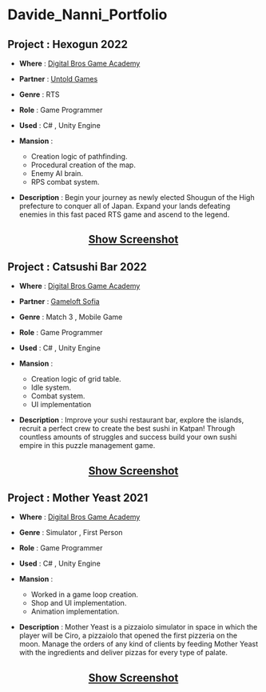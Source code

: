 # Davide_Nanni_Portfolio

## Project : Hexogun 2022

- **Where** : <a href="https://dbgameacademy.it/?gclid=Cj0KCQjw8uOWBhDXARIsAOxKJ2GLU5Ea6NNwwBL4gu1LutBM2M50qc8DkTI3tR4O2n3y5AZv8C5EZOcaAhvtEALw_wcB">Digital Bros Game Academy</a>

- **Partner** : <a href="https://untoldgames.com/">Untold Games</a>

- **Genre** : RTS

- **Role** : Game Programmer 

- **Used** : C# , Unity Engine

- **Mansion** :
    - Creation logic of pathfinding.
    - Procedural creation of the map.
    - Enemy AI brain.
    - RPS combat system.
    
- **Description** : Begin your journey as newly elected Shougun of the High prefecture to conquer all of Japan. Expand your lands defeating enemies in this fast paced RTS game and ascend to the legend.

<h2 align="center"><a href="https://github.com/dnanni96/Davide_Nanni_Portfolio/blob/main/Projects/Mother%20Yeast.md">Show Screenshot</a></h2>

## Project : Catsushi Bar 2022

- **Where** : <a href="https://dbgameacademy.it/?gclid=Cj0KCQjw8uOWBhDXARIsAOxKJ2GLU5Ea6NNwwBL4gu1LutBM2M50qc8DkTI3tR4O2n3y5AZv8C5EZOcaAhvtEALw_wcB">Digital Bros Game Academy</a>

- **Partner** : <a href="https://www.gameloft.com/gameloft-studios/sofia">Gameloft Sofia</a>

- **Genre** : Match 3 , Mobile Game

- **Role** : Game Programmer 

- **Used** : C# , Unity Engine

- **Mansion** :
    - Creation logic of grid table.
    - Idle system.
    - Combat system.
    - UI implementation
    
- **Description** : Improve your sushi restaurant bar, explore the islands, recruit a perfect crew to create the best sushi in Katpan! Through countless amounts of struggles and success build your own sushi empire in this puzzle management game.

<h2 align="center"><a href="https://github.com/dnanni96/Davide_Nanni_Portfolio/blob/main/Projects/Mother%20Yeast.md">Show Screenshot</a></h2>

## Project : Mother Yeast 2021

- **Where** : <a href="https://dbgameacademy.it/?gclid=Cj0KCQjw8uOWBhDXARIsAOxKJ2GLU5Ea6NNwwBL4gu1LutBM2M50qc8DkTI3tR4O2n3y5AZv8C5EZOcaAhvtEALw_wcB">Digital Bros Game Academy</a>

- **Genre** : Simulator , First Person

- **Role** : Game Programmer 

- **Used** : C# , Unity Engine

- **Mansion** :
    - Worked in a game loop creation.
    - Shop and UI implementation.
    - Animation implementation.
    
- **Description** : Mother Yeast is a pizzaiolo simulator in space in which the player will be Ciro, a pizzaiolo that opened the first pizzeria on the moon. Manage the orders of any kind of clients by feeding Mother Yeast with the ingredients and deliver pizzas for every type of palate.

<h2 align="center"><a href="https://github.com/dnanni96/Davide_Nanni_Portfolio/blob/main/Projects/Mother%20Yeast.md">Show Screenshot</a></h2>
